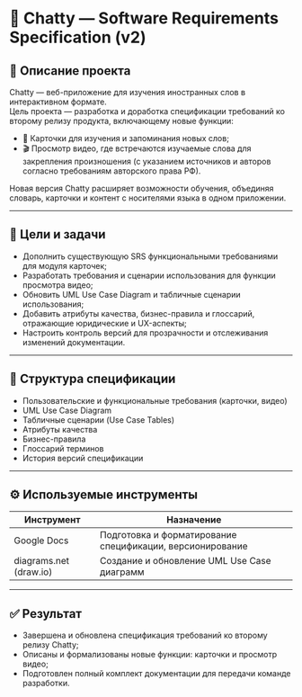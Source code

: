 # 💬 Chatty — Software Requirements Specification (v2)

## 📘 Описание проекта
Chatty — веб-приложение для изучения иностранных слов в интерактивном формате.  
Цель проекта — разработка и доработка спецификации требований ко второму релизу продукта, включающему новые функции:

- 📇 Карточки для изучения и запоминания новых слов;  
- 🎬 Просмотр видео, где встречаются изучаемые слова для закрепления произношения (с указанием источников и авторов согласно требованиям авторского права РФ).

Новая версия Chatty расширяет возможности обучения, объединяя словарь, карточки и контент с носителями языка в одном приложении.

---

## 🎯 Цели и задачи
- Дополнить существующую SRS функциональными требованиями для модуля карточек;  
- Разработать требования и сценарии использования для функции просмотра видео;  
- Обновить UML Use Case Diagram и табличные сценарии использования;  
- Добавить атрибуты качества, бизнес-правила и глоссарий, отражающие юридические и UX-аспекты;  
- Настроить контроль версий для прозрачности и отслеживания изменений документации.

---

## 🧩 Структура спецификации
- Пользовательские и функциональные требования (карточки, видео)  
- UML Use Case Diagram  
- Табличные сценарии (Use Case Tables)  
- Атрибуты качества  
- Бизнес-правила  
- Глоссарий терминов  
- История версий спецификации  

---

## ⚙️ Используемые инструменты
| Инструмент | Назначение |
|-------------|------------|
| Google Docs | Подготовка и форматирование спецификации, версионирование |
| diagrams.net (draw.io) | Создание и обновление UML Use Case диаграмм |

---

## ✅ Результат
- Завершена и обновлена спецификация требований ко второму релизу Chatty;  
- Описаны и формализованы новые функции: карточки и просмотр видео;  
- Подготовлен полный комплект документации для передачи команде разработки.  
